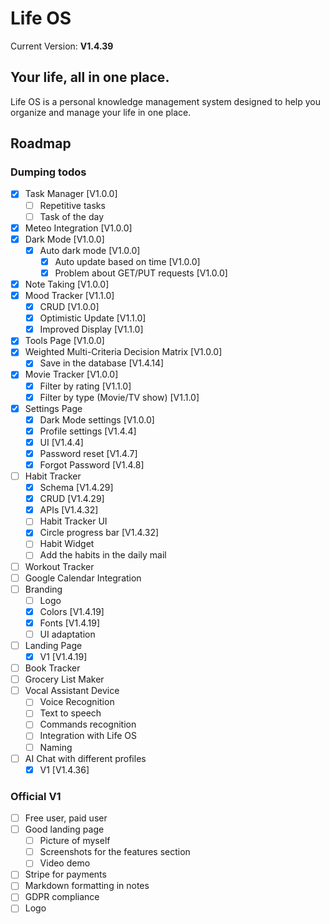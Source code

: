# Life OS

Current Version: **V1.4.39**

## Your life, all in one place.

Life OS is a personal knowledge management system designed to help you organize and manage your life in one place.

## Roadmap

### Dumping todos

- [x] Task Manager [V1.0.0]
    - [ ] Repetitive tasks
    - [ ] Task of the day
- [x] Meteo Integration [V1.0.0]
- [x] Dark Mode [V1.0.0]
    - [x] Auto dark mode [V1.0.0]
        - [x] Auto update based on time [V1.0.0]
        - [x] Problem about GET/PUT requests [V1.0.0]
- [x] Note Taking [V1.0.0]
- [x] Mood Tracker [V1.1.0]
    - [x] CRUD [V1.0.0]
    - [x] Optimistic Update [V1.1.0]
    - [x] Improved Display [V1.1.0]
- [x] Tools Page [V1.0.0]
- [x] Weighted Multi-Criteria Decision Matrix [V1.0.0]
    - [x] Save in the database [V1.4.14]
- [x] Movie Tracker [V1.0.0]
    - [x] Filter by rating [V1.1.0]
    - [x] Filter by type (Movie/TV show) [V1.1.0]
- [x] Settings Page
    - [x] Dark Mode settings [V1.0.0]
    - [x] Profile settings [V1.4.4]
    - [x] UI [V1.4.4]
    - [x] Password reset [V1.4.7]
    - [x] Forgot Password [V1.4.8]
- [ ] Habit Tracker
    - [x] Schema [V1.4.29]
    - [x] CRUD [V1.4.29]
    - [x] APIs [V1.4.32]
    - [ ] Habit Tracker UI
    - [x] Circle progress bar [V1.4.32]
    - [ ] Habit Widget
    - [ ] Add the habits in the daily mail 
- [ ] Workout Tracker
- [ ] Google Calendar Integration
- [ ] Branding
    - [ ] Logo
    - [x] Colors [V1.4.19]
    - [x] Fonts [V1.4.19]
    - [ ] UI adaptation
- [ ] Landing Page
    - [x] V1 [V1.4.19]
- [ ] Book Tracker
- [ ] Grocery List Maker
- [ ] Vocal Assistant Device
    - [ ] Voice Recognition
    - [ ] Text to speech
    - [ ] Commands recognition
    - [ ] Integration with Life OS
    - [ ] Naming
- [ ] AI Chat with different profiles
    - [x] V1 [V1.4.36]

### Official V1

- [ ] Free user, paid user
- [ ] Good landing page
    - [ ] Picture of myself
    - [ ] Screenshots for the features section
    - [ ] Video demo
- [ ] Stripe for payments
- [ ] Markdown formatting in notes
- [ ] GDPR compliance
- [ ] Logo
